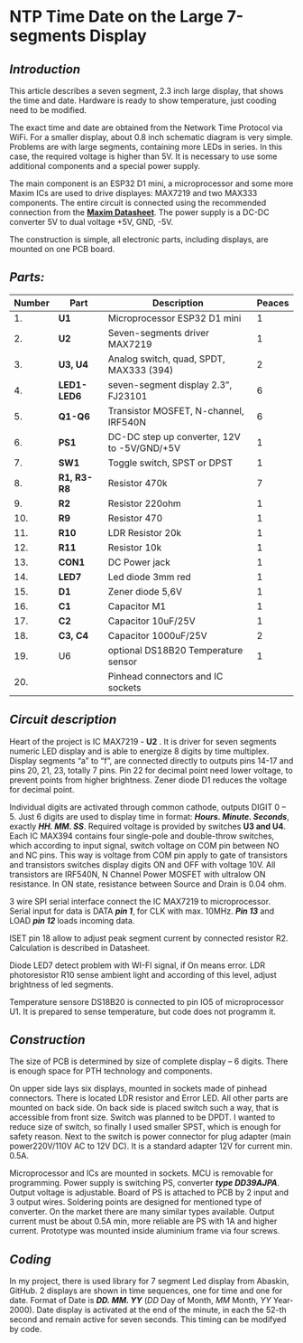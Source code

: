 # NTP Time Date on the Large 7-segments Display #

## _Introduction_ ##

This article describes a seven segment, 2.3 inch large display, that shows the time and date. Hardware is ready to show temperature, just cooding need to be modified.

The exact time and date are obtained from the Network Time Protocol via WiFi.
For a smaller display, about 0.8 inch schematic diagram is very simple.
Problems are with large segments, containing more LEDs in series. In this case, the required voltage is higher than 5V. It is necessary to use some additional components and a special power supply.

The main component is an ESP32 D1 mini, a microprocessor and some more Maxim ICs are used to drive displayes: MAX7219 and two MAX333 components. The entire circuit is connected using the recommended connection from the 
**[Maxim Datasheet](https://html.alldatasheet.com/html-pdf/227794/MAXIM/MAX7219CNG/1902/12/MAX7219CNG.html)**. The power supply is a DC-DC converter 5V to dual voltage +5V, GND, -5V.

The construction is simple, all electronic parts, including displays, are mounted on one PCB board.

## _Parts:_ ##

|Number|Part| Description               | Peaces|
|----|-----|------------------------------------|----|
|1.| **U1** | Microprocessor ESP32 D1 mini  | 1|
|2.| **U2** |Seven-segments driver MAX7219  | 1|
|3.| **U3, U4**| Analog switch, quad, SPDT, MAX333 (394)| 2|
|4.| **LED1-LED6**| seven-segment display 2.3”, FJ23101| 6 |
|5.|**Q1-Q6**|Transistor MOSFET, N-channel, IRF540N | 6 |
|6.|**PS1**|DC-DC step up converter, 12V to -5V/GND/+5V| 1 |
|7.|**SW1**| Toggle switch, SPST or DPST | 1 | 
|8.|**R1, R3-R8**| Resistor 470k | 7 |
|9.|**R2**| Resistor 220ohm   | 1 |
|10.|**R9**| Resistor 470   | 1 |
|11.|**R10**| LDR Resistor 20k  | 1 |
|12.|**R11**| Resistor 10k    | 1 |
|13.|**CON1**| DC Power jack   | 1 |
|14.|**LED7**| Led diode 3mm red | 1 |
|15.|**D1**| Zener diode 5,6V  | 1 |
|16.|**C1**| Capacitor M1   | 1 |
|17.|**C2**| Capacitor 10uF/25V  | 1 |
|18.|**C3, C4**| Capacitor 1000uF/25V | 2 |
|19.| U6 | optional DS18B20 Temperature sensor|1|
|20.|    | Pinhead connectors and IC sockets |  |



## _Circuit description_ ##

Heart of the project is IC MAX7219 - **U2** . It is driver for seven segments numeric LED display and is able to energize 8 digits by time multiplex. Display segments “a” to “f”, are connected directly to outputs pins 14-17 and pins 20, 21, 23, totally 7 pins. Pin 22 for decimal point need lower voltage, to prevent points from higher brightness. Zener diode D1 reduces the voltage for decimal point.

Individual digits are activated through common cathode, outputs DIGIT 0 – 5. Just 6 digits are used to display time in format:  **_Hours. Minute. Seconds_**, exactly **_HH. MM. SS_**. Required voltage is provided by switches **U3 and U4**. Each IC MAX394 contains four single-pole and double-throw switches, which according to input signal, switch voltage on COM pin between NO and NC pins. This way is voltage from COM pin apply to gate of transistors and transistors switches display digits ON and OFF with voltage 10V. All transistors are IRF540N, N Channel Power MOSFET with ultralow ON resistance. In ON state, resistance between Source and Drain is 0.04 ohm.

3 wire SPI serial interface connect the IC MAX7219 to microprocessor. Serial input for data is DATA **_pin 1_**, for CLK with max. 10MHz. **_Pin 13_** and LOAD **_pin 12_** loads incoming data.

ISET pin 18 allow to adjust peak segment current by connected resistor R2. Calculation is described in Datasheet.

Diode LED7 detect problem with WI-FI signal, if On means error. LDR photoresistor R10 sense ambient light and according of this level, adjust brightness of led segments.

Temperature sensore DS18B20 is connected to pin IO5 of microprocessor U1. It is prepared to sense temperature, but code does not programm it.

## _Construction_ ##

The size of PCB is determined by size of complete display – 6 digits. There is enough space for PTH technology and components.

On upper side lays six displays, mounted in sockets made of pinhead connectors. There is located LDR resistor and Error LED. All other parts are mounted on back side.
On back side is placed switch such a way, that is accessible from front size. Switch was planned to be DPDT. I wanted to reduce size of switch, so finally I used smaller SPST, which is enough for safety reason.  Next to the switch is power connector for plug adapter (main power220V/110V AC to 12V DC). It is a standard adapter 12V for current min. 0.5A.

Microprocessor and ICs are mounted in sockets. MCU is removable for programming. Power supply is switching PS, converter **_type DD39AJPA_**. Output voltage is adjustable. Board of PS is attached to PCB by 2 input and 3 output wires. Soldering points are designed for mentioned type of converter. On the market there are many similar types available. Output current must be about 0.5A min, more reliable are PS with 1A and higher current.
Prototype was mounted inside aluminium frame via four screws.

## _Coding_ ##

In my project, there is used library for 7 segment Led display from Abaskin, GitHub. 2 displays are shown in time sequences, one for time and one for date. Format of Date is **_DD. MM. YY_** (_DD_ Day of Month, _MM_ Month, _YY_ Year-2000). Date display is activated at the end of the minute, in each the 52-th second and remain active for seven seconds. This timing can be modifyed by code.

